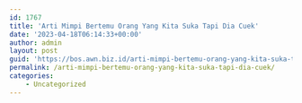 ```yaml
---
id: 1767
title: 'Arti Mimpi Bertemu Orang Yang Kita Suka Tapi Dia Cuek'
date: '2023-04-18T06:14:33+00:00'
author: admin
layout: post
guid: 'https://bos.awn.biz.id/arti-mimpi-bertemu-orang-yang-kita-suka-tapi-dia-cuek/'
permalink: /arti-mimpi-bertemu-orang-yang-kita-suka-tapi-dia-cuek/
categories:
    - Uncategorized
---
```


